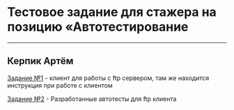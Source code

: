 # Тестовое задание для стажера на позицию «Автотестирование
---
Керпик Артём
---

[Задание №1](FTPclient) - клиент для работы с ftp сервером, там же находится инструкция при работе с клиентом

[Задание №2](FtpClientTest) - Разработанные автотесты для ftp клиента
